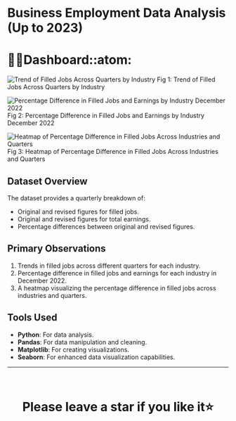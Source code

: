 # Business Employment Data Analysis (Up to 2023)

# :man_student:Dashboard::atom:
![Trend of Filled Jobs Across Quarters by Industry]()
                                                   Fig 1: Trend of Filled Jobs Across Quarters by Industry

![Percentage Difference in Filled Jobs and Earnings by Industry December 2022]()
                                                  Fig 2: Percentage Difference in Filled Jobs and Earnings by Industry December 2022


![Heatmap of Percentage Difference in Filled Jobs Across Industries and Quarters]()
                                                  Fig 3: Heatmap of Percentage Difference in Filled Jobs Across Industries and Quarters

## Dataset Overview

The dataset provides a quarterly breakdown of:
- Original and revised figures for filled jobs.
- Original and revised figures for total earnings.
- Percentage differences between original and revised figures.

## Primary Observations

1. Trends in filled jobs across different quarters for each industry.
2. Percentage difference in filled jobs and earnings for each industry in December 2022.
3. A heatmap visualizing the percentage difference in filled jobs across industries and quarters.

## Tools Used

- **Python**: For data  analysis.
- **Pandas**: For data manipulation and cleaning.
- **Matplotlib**: For creating visualizations.
- **Seaborn**: For enhanced data visualization capabilities.


<hr />
<br />

# <div align="center">Please leave a star if you like it⭐️</div>
